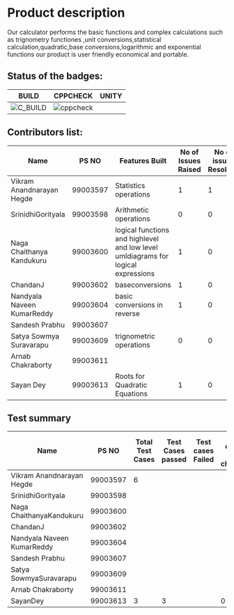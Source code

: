 # Product description  
Our calculator performs the basic functions and complex calculations such as trignometry functiones ,unit conversions,statistical calculation,quadratic,base conversions,logarithmic and exponential functions our product is user friendly economical and portable.

## Status of the badges:

| BUILD  | CPPCHECK  | UNITY  |
|:-:|:-:|:-:|
|  ![C_BUILD](https://github.com/99003607/activity2c/workflows/C_BUILD/badge.svg) |  ![cppcheck](https://github.com/99003607/activity2c/workflows/cppcheck/badge.svg) |   |

## Contributors list:  
| Name                       | PS NO    | Features Built | No of Issues Raised | No of issues Resolved |
|----------------------------|----------|----------------|---------------------|-----------------------|
| Vikram Anandnarayan Hegde  | 99003597 |  Statistics operations              |      1               |          1             |
| SrinidhiGorityala          | 99003598 |   Arithmetic operations             |          0           |             0          |
| Naga Chaithanya Kandukuru   | 99003600 | logical functions and highlevel and low level umldiagrams for logical expressions            | 1                    | 0                    |
| ChandanJ                   | 99003602 |      baseconversions           |          1           |            0           |
| Nandyala Naveen KumarReddy | 99003604 | basic  conversions in reverse              |             1     |              0         |
| Sandesh Prabhu             | 99003607 |                |                     |                       |
| Satya Sowmya Suravarapu    | 99003609 | trignometric operations               |  0                   |   0                    |
| Arnab Chakraborty          | 99003611 |                |                     |                       |
| Sayan Dey                   | 99003613 |       Roots for Quadratic Equations         |          1           |           0            |


## Test summary

| Name                       | PS NO    | Total Test Cases | Test Cases passed | Test cases Failed | Test cases not checked |
|----------------------------|----------|--------------|-------------------|-------------------|------------------------|
| Vikram Anandnarayan Hegde  | 99003597 |        6|                |                   |                    |
| SrinidhiGorityala          | 99003598 |              |                   |                   |                        |
| Naga ChaithanyaKandukuru   | 99003600 |              |                   |                   |                        |
| ChandanJ                   | 99003602 |              |                 |                   |                        |
| Nandyala Naveen KumarReddy | 99003604 |            |                  |                 |                        |
| Sandesh Prabhu             | 99003607 |              |                   |                   |                        |
| Satya SowmyaSuravarapu     | 99003609 |              |                   |                   |                        |
| Arnab Chakraborty          | 99003611 |              |                   |                   |                        |
| SayanDey                   | 99003613 |        3       |           3        |                  |              0          |



